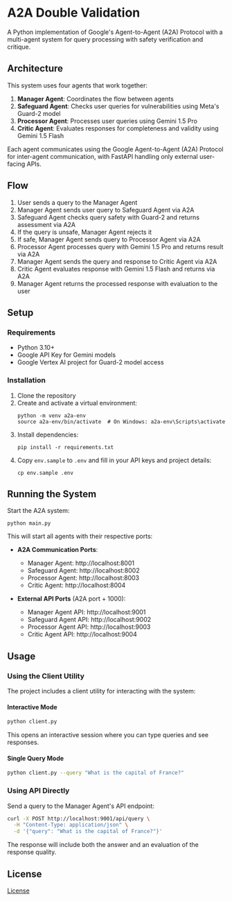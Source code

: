 # A2A Double Validation

A Python implementation of Google's Agent-to-Agent (A2A) Protocol with a multi-agent system for query processing with safety verification and critique.

## Architecture

This system uses four agents that work together:

1. **Manager Agent**: Coordinates the flow between agents
2. **Safeguard Agent**: Checks user queries for vulnerabilities using Meta's Guard-2 model
3. **Processor Agent**: Processes user queries using Gemini 1.5 Pro
4. **Critic Agent**: Evaluates responses for completeness and validity using Gemini 1.5 Flash

Each agent communicates using the Google Agent-to-Agent (A2A) Protocol for inter-agent communication, with FastAPI handling only external user-facing APIs.

## Flow

1. User sends a query to the Manager Agent
2. Manager Agent sends user query to Safeguard Agent via A2A
3. Safeguard Agent checks query safety with Guard-2 and returns assessment via A2A
4. If the query is unsafe, Manager Agent rejects it
5. If safe, Manager Agent sends query to Processor Agent via A2A
6. Processor Agent processes query with Gemini 1.5 Pro and returns result via A2A
7. Manager Agent sends the query and response to Critic Agent via A2A
8. Critic Agent evaluates response with Gemini 1.5 Flash and returns via A2A
9. Manager Agent returns the processed response with evaluation to the user

## Setup

### Requirements

- Python 3.10+
- Google API Key for Gemini models
- Google Vertex AI project for Guard-2 model access

### Installation

1. Clone the repository
2. Create and activate a virtual environment:
   ```
   python -m venv a2a-env
   source a2a-env/bin/activate  # On Windows: a2a-env\Scripts\activate
   ```
3. Install dependencies:
   ```
   pip install -r requirements.txt
   ```
4. Copy `env.sample` to `.env` and fill in your API keys and project details:
   ```
   cp env.sample .env
   ```

## Running the System

Start the A2A system:

```
python main.py
```

This will start all agents with their respective ports:

- **A2A Communication Ports**:
  - Manager Agent: http://localhost:8001
  - Safeguard Agent: http://localhost:8002
  - Processor Agent: http://localhost:8003
  - Critic Agent: http://localhost:8004

- **External API Ports** (A2A port + 1000):
  - Manager Agent API: http://localhost:9001
  - Safeguard Agent API: http://localhost:9002
  - Processor Agent API: http://localhost:9003
  - Critic Agent API: http://localhost:9004

## Usage

### Using the Client Utility

The project includes a client utility for interacting with the system:

#### Interactive Mode

```bash
python client.py
```

This opens an interactive session where you can type queries and see responses.

#### Single Query Mode

```bash
python client.py --query "What is the capital of France?"
```

### Using API Directly

Send a query to the Manager Agent's API endpoint:

```bash
curl -X POST http://localhost:9001/api/query \
  -H "Content-Type: application/json" \
  -d '{"query": "What is the capital of France?"}'
```

The response will include both the answer and an evaluation of the response quality.

## License

[License](LICENSE)